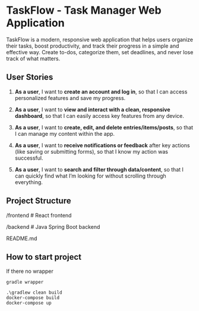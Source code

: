 # TaskFlow - Task Manager Web Application

TaskFlow is a modern, responsive web application that helps users organize their tasks, boost productivity, and track their progress in a simple and effective way. Create to-dos, categorize them, set deadlines, and never lose track of what matters.

## User Stories

1. **As a user**, I want to **create an account and log in**, so that I can access personalized features and save my progress.

2. **As a user**, I want to **view and interact with a clean, responsive dashboard**, so that I can easily access key features from any device.

3. **As a user**, I want to **create, edit, and delete entries/items/posts**, so that I can manage my content within the app.

4. **As a user**, I want to **receive notifications or feedback** after key actions (like saving or submitting forms), so that I know my action was successful.

5. **As a user**, I want to **search and filter through data/content**, so that I can quickly find what I’m looking for without scrolling through everything.

## Project Structure

/frontend # React frontend

/backend # Java Spring Boot backend

README.md

## How to start project

If there no wrapper
```
gradle wrapper
```
```
.\gradlew clean build
docker-compose build
docker-compose up 
```
